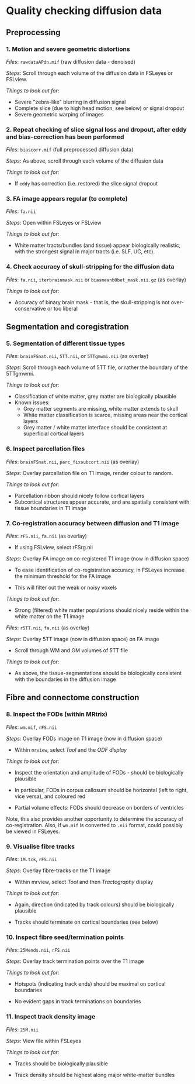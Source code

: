 # Quality checking diffusion data

## Preprocessing

### 1. Motion and severe geometric distortions

_Files_: `rawdataAPdn.mif` (raw diffusion data - denoised)

_Steps_: Scroll through each volume of the diffusion data in FSLeyes or FSLview.

_Things to look out for_: 

* Severe "zebra-like" blurring in diffusion signal
* Complete slice (due to high head motion, see below) or signal dropout
* Severe geometric warping of images

### 2. Repeat checking of slice signal loss and dropout, after eddy and bias-correction has been performed

_Files_: `biascorr.mif` (full preprocessed diffusion data)

_Steps_: As above, scroll through each volume of the diffusion data

_Things to look out for_:

* If `eddy` has correction (i.e. restored) the slice signal dropout

### 3. FA image appears regular (to complete)

_Files_: `fa.nii`

_Steps_: Open within FSLeyes or FSLview

_Things to look out for_:

* White matter tracts/bundles (and tissue) appear biologically realistic, with the strongest signal in major tracts (i.e. SLF, UC, etc).

### 4. Check accuracy of skull-stripping for the diffusion data

_Files_: `fa.nii`, `iterbrainmask.nii` or `biasmeanb0bet_mask.nii.gz` (as overlay)

_Things to look out for_:

* Accuracy of binary brain mask - that is, the skull-stripping is not over-conservative or too liberal

## Segmentation and coregistration

### 5. Segmentation of different tissue types

_Files_: `brainFSnat.nii`, `5TT.nii`, or `5TTgmwmi.nii` (as overlay)

_Steps_: Scroll through each volume of 5TT file, or rather the boundary of the 5TTgmwmi.

_Things to look out for_:

* Classification of white matter, grey matter are biologically plausible
* Known issues:
	* Grey matter segments are missing, white matter extends to skull
	* White matter classification is scarce, missing areas near the cortical layers
	* Grey matter / white matter interface should be consistent at superficial cortical layers

### 6. Inspect parcellation files

_Files_: `brainFSnat.nii`, `parc_fixsubcort.nii` (as overlay)

_Steps_: Overlay parcellation file on T1 image, render colour to random.

_Things to look out for_:

* Parcellation ribbon should nicely follow cortical layers
* Subcortical structures appear accurate, and are spatially consistent with tissue boundaries in T1 image

### 7. Co-registration accuracy between diffusion and T1 image

_Files_: `rFS.nii`, `fa.nii` (as overlay)

* If using FSLview, select rFSrg.nii

_Steps_: Overlay FA image on co-registered T1 image (now in diffusion space)

* To ease identification of co-registration accuracy, in FSLeyes increase the minimum threshold for the FA image

* This will filter out the weak or noisy voxels

_Things to look out for_:

* Strong (filtered) white matter populations should nicely reside within the white matter on the T1 image

_Files_: `r5TT.nii`, `fa.nii` (as overlay)

_Steps_: Overlay 5TT image (now in diffusion space) on FA image

* Scroll through WM and GM volumes of 5TT file

_Things to look out for_:

* As above, the tissue-segmentations should be biologically consistent with the boundaries in the diffusion image

## Fibre and connectome construction

### 8. Inspect the FODs (within MRtrix)

_Files_: `wm.mif`, `rFS.nii`

_Steps_: Overlay FODs image on T1 image (now in diffusion space)

* Within `mrview`, select _Tool_ and the _ODF display_

_Things to look out for_:
* Inspect the orientation and amplitude of FODs - should be biologically plausible
* In particular, FODs in corpus callosum should be horizontal (left to right, vice versa), and coloured red

* Partial volume effects: FODs should decrease on borders of ventricles

Note, this also provides another opportunity to determine the accuracy of co-registration. Also, if `wm.mif` is converted to `.nii` format, could possibly be viewed in FSLeyes.

### 9. Visualise fibre tracks

_Files_: `1M.tck`, `rFS.nii`

_Steps_: Overlay fibre-tracks on the T1 image

* Within mrview, select _Tool_ and then _Tractography_ display

_Things to look out for_:

* Again, direction (indicated by track colours) should be biologically plausible

* Tracks should terminate on cortical boundaries (see below)

### 10. Inspect fibre seed/termination points

_Files_: `25Mends.nii`, `rFS.nii`

_Steps_: Overlay track termination points over the T1 image

_Things to look out for_:

* Hotspots (indicating track ends) should be maximal on cortical boundaries

* No evident gaps in track terminations on boundaries

### 11. Inspect track density image

_Files_: `25M.nii`

_Steps_: View file within FSLeyes

_Things to look out for_:

* Tracks should be biologically plausible

* Track density should be highest along major white-matter bundles
